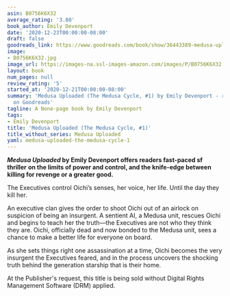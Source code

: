 ```yaml
---
asin: B0756K6X32
average_rating: '3.80'
book_author: Emily Devenport
date: '2020-12-23T00:00:00-08:00'
draft: false
goodreads_link: https://www.goodreads.com/book/show/36443389-medusa-uploaded
image:
- B0756K6X32.jpg
image_url: https://images-na.ssl-images-amazon.com/images/P/B0756K6X32.01._SCLZZZZZZZ.jpg
layout: book
num_pages: null
review_rating: '5'
started_at: '2020-12-21T00:00:00-08:00'
summary: 'Medusa Uploaded (The Medusa Cycle, #1) by Emily Devenport - rated 3.80/5
  on Goodreads'
tagline: A None-page book by Emily Devenport
tags:
- Emily Devenport
title: 'Medusa Uploaded (The Medusa Cycle, #1)'
title_without_series: Medusa Uploaded
yaml: medusa-uploaded-the-medusa-cycle-1
---
```


<p>
  <b><i>Medusa Uploaded</i> by Emily Devenport offers readers fast-paced sf thriller</b>
  <b> on the limits of power and control, and the knife-edge between killing for revenge or a greater good.</b>
</p><p>The Executives control Oichi’s senses, her voice, her life. Until the day they kill her.</p><p>An executive clan gives the order to shoot Oichi out of an airlock on suspicion of being an insurgent. A sentient AI, a Medusa unit, rescues Oichi and begins to teach her the truth—the Executives are not who they think they are. Oichi, officially dead and now bonded to the Medusa unit, sees a chance to make a better life for everyone on board.</p><p>As she sets things right one assassination at a time, Oichi becomes the very insurgent the Executives feared, and in the process uncovers the shocking truth behind the generation starship that is their home.</p><p>At the Publisher's request, this title is being sold without Digital Rights Management Software (DRM) applied.</p>
